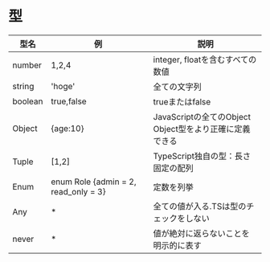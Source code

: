 # 型
|  型名  | 例 |  説明  |
| ---- | ---- | ---- |
|  number  | 1,2,4　|  integer, floatを含むすべての数値  |
|  string  | 'hoge'　|  全ての文字列  |
|  boolean  | true,false | trueまたはfalse  |
| Object | {age:10} | JavaScriptの全てのObject</br>Object型をより正確に定義できる |
|  Tuple  | [1,2] | TypeScript独自の型：長さ固定の配列 |
|  Enum  | enum Role {admin = 2, read_only = 3} | 定数を列挙 |
| Any | * | 全ての値が入る.TSは型のチェックをしない | 
| never | * |  値が絶対に返らないことを明示的に表す |